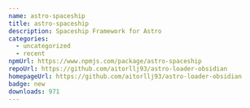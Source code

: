 ```yaml
---
name: astro-spaceship
title: astro-spaceship
description: Spaceship Framework for Astro
categories:
  - uncategorized
  - recent
npmUrl: https://www.npmjs.com/package/astro-spaceship
repoUrl: https://github.com/aitorllj93/astro-loader-obsidian
homepageUrl: https://github.com/aitorllj93/astro-loader-obsidian
badge: new
downloads: 971
---
```

